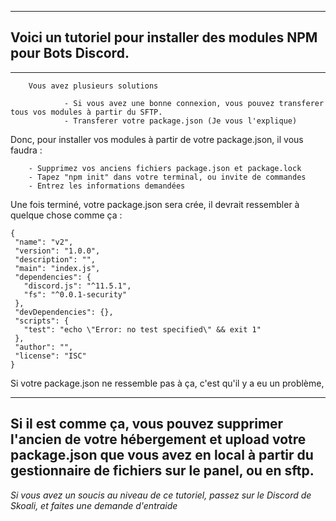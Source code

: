 ----------------------------------
## Voici un tutoriel pour installer des modules NPM pour Bots Discord.

----------------------------------

        Vous avez plusieurs solutions 
                
                - Si vous avez une bonne connexion, vous pouvez transferer tous vos modules à partir du SFTP.
                - Transferer votre package.json (Je vous l'explique)

Donc, pour installer vos modules à partir de votre package.json, il vous faudra :

        - Supprimez vos anciens fichiers package.json et package.lock
        - Tapez "npm init" dans votre terminal, ou invite de commandes
        - Entrez les informations demandées
        
Une fois terminé, votre package.json sera crée, il devrait ressembler à quelque chose comme ça : 
        
        
 ```    
 {
  "name": "v2",
  "version": "1.0.0",
  "description": "",
  "main": "index.js",
  "dependencies": {
    "discord.js": "^11.5.1",
    "fs": "^0.0.1-security"
  },
  "devDependencies": {},
  "scripts": {
    "test": "echo \"Error: no test specified\" && exit 1"
  },
  "author": "",
  "license": "ISC"
}
```

Si votre package.json ne ressemble pas à ça, c'est qu'il y a eu un problème,

-----------------
Si il est comme ça, vous pouvez supprimer l'ancien de votre hébergement et upload votre package.json que vous avez en local à partir du gestionnaire de fichiers sur le panel, ou en sftp.
----------------------------------

*Si vous avez un soucis au niveau de ce tutoriel, passez sur le Discord de Skoali, et faites une demande d'entraide*
